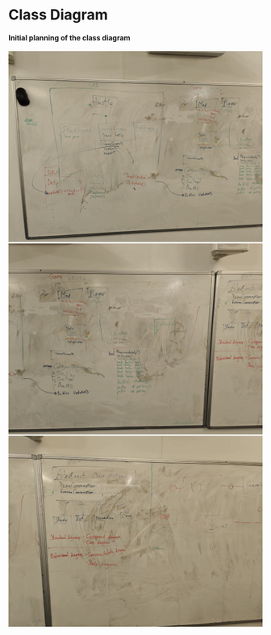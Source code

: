# Class Diagram
#### Initial planning of the class diagram

![class diagram left](classleft.jpg)
![class diagram middle](classmiddle.jpg)
![class diagram right](classright.jpg)
